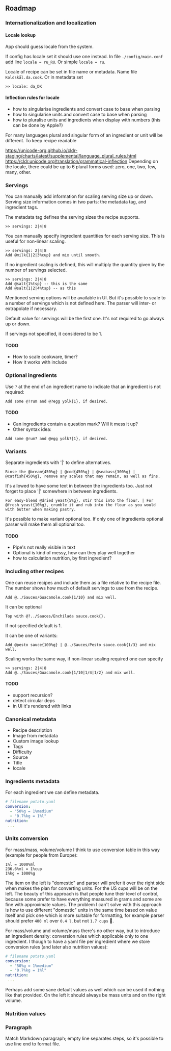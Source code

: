 ## Roadmap

### Internationalization and localization

#### Locale lookup

App should guess locale from the system.

If config has locale set it should use one instead. In file `./config/main.conf` add line `locale = ru_RU`. Or simple `locale = ru`.

Locale of recipe can be set in file name or metadata. Name file `Koldskål.da.cook`. Or in metadata set

```
>> locale: da_DK
```

#### Inflection rules for locale

- how to singularise ingredients and convert case to base when parsing
- how to singularise units and convert case to base when parsing
- how to pluralise units and ingredients when display with numbers (this can be done by Apple?)

For many languages plural and singular form of an ingredient or unit will be different. To keep recipe readable

https://unicode-org.github.io/cldr-staging/charts/latest/supplemental/language_plural_rules.html
https://cldr.unicode.org/translation/grammatical-inflection
Depending on the locale, there could be up to 6 plural forms used: zero, one, two, few, many, other.



### Servings

You can manually add information for scaling serving size up or down. Serving size information comes in two parts: the metadata tag, and ingredient tags.

The metadata tag defines the serving sizes the recipe supports.

```
>> servings: 2|4|8
```

You can manually specify ingredient quantities for each serving size. This is useful for non-linear scaling.

```
>> servings: 2|4|8
Add @milk{1|2|3%cup} and mix until smooth.
```

If no ingredient scaling is defined, this will multiply the quantity given by the number of servings selected.

```
>> servings: 2|4|8
Add @salt{1%tsp} -- this is the same
Add @salt{1|2|4%tsp} -- as this
```

Mentioned serving options will be available in UI. But it's possible to scale to a number of servings which is not defined here. The parser will inter- or extrapolate if necessary.

Default value for servings will be the first one. It's not required to go always up or down.

If servings not specified, it considered to be 1.

#### TODO

* How to scale cookware, timer?
* How it works with include

### Optional ingredients

Use `?` at the end of an ingredient name to indicate that an ingredient is not required:

```
Add some @?rum and @?egg yolk{1}, if desired.
```

#### TODO

* Can ingredients contain a question mark? Will it mess it up?
* Other syntax idea:

```
Add some @rum? and @egg yolk?{1}, if desired.
```


### Variants

Separate ingredients with '|' to define alternatives.

```
Rinse the @bream{450%g} | @cod{450%g} | @seabass{300%g} | @catfish{450%g}, remove any scales that may remain, as well as fins.
```

It's allowed to have some text in between the ingredients too. Just not forget to place '|' somewhere in between ingredients.

```
For easy-blend @dried yeast{5%g}, stir this into the flour. | For @fresh yeast{10%g}, crumble it and rub into the flour as you would with butter when making pastry.
```

It's possible to make variant optional too. If only one of ingredients optional parser will make them all optional too.

#### TODO

* Pipe's not really visible in text
* Optional is kind of messy, how can they play well together
* how to calculation nutrition, by first ingredient?


### Including other recipes

One can reuse recipes and include them as a file relative to the recipe file. The number shows how much of default servings to use from the recipe.

```
Add @../Sauces/Guacamole.cook{1/10} and mix well.
```

It can be optional

```
Top with @?../Sauces/Enchilada sauce.cook{}.
```

If not specified default is 1.

It can be one of variants:

```
Add @pesto sauce{100%g} | @../Sauces/Pesto sauce.cook{1/3} and mix well.
```

Scaling works the same way, if non-linear scaling required one can specify

```
>> servings: 2|4|8
Add @../Sauces/Guacamole.cook{1/10|1/4|1/2} and mix well.
```

#### TODO
* support recursion?
* detect circular deps
* in UI it's rendered with links

### Canonical metadata

* Recipe description
* Image from metadata
* Custom image lookup
* Tags
* Difficulty
* Source
* Title
* locale

### Ingredients metadata

For each ingredient we can define metadata.

```yaml
# filename potato.yaml
conversion:
  - "50%g = 1%medium"
  - "0.7%kg = 1%l"
nutrition:
 ...
```

### Units conversion

For mass/mass, volume/volume I think to use conversion table in this way (example for people from Europe):
```
1%l = 1000%ml
236.6%ml = 1%cup
1%kg = 1000%g
```
The item on the left is "domestic" and parser will prefer it over the right side when makes the plan for converting units. For the US cups will be on the left. The beauty of this approach is that people tune their level of control, because some prefer to have everything measured in grams and some are fine with approximate values. The problem I can't solve with this approach is how to use different "domestic" units in the same time based on value itself and pick one which is more suitable for formatting, for example parser should prefer `400 ml` over `0.4 l`, but not `1.7 cups` 🤔.

For mass/volume and volume/mass there's no other way, but to introduce an ingredient density: conversion rules which applicable only to one ingredient. I though to have a yaml file per ingredient where we store conversion rules (and later also nutrition values):

```yaml
# filename potato.yaml
conversion:
  - "50%g = 1%medium"
  - "0.7%kg = 1%l"
nutrition:
 ...
```
Perhaps add some sane default values as well which can be used if nothing like that provided. On the left it should always be mass units and on the right volume.

### Nutrition values

### Paragraph

Match Markdown paragraph; empty line separates steps, so it's possible to use line end to format file.


